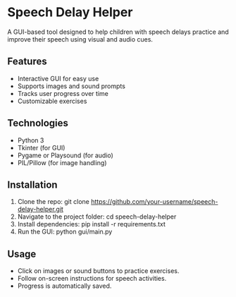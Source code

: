 # Speech Delay Helper
A GUI-based tool designed to help children with speech delays practice and improve their speech using visual and audio cues.
## Features
- Interactive GUI for easy use
- Supports images and sound prompts
- Tracks user progress over time
- Customizable exercises
## Technologies
- Python 3
- Tkinter (for GUI)
- Pygame or Playsound (for audio)
- PIL/Pillow (for image handling)
## Installation
1. Clone the repo:
   git clone https://github.com/your-username/speech-delay-helper.git
2. Navigate to the project folder:
   cd speech-delay-helper
3. Install dependencies:
   pip install -r requirements.txt
4. Run the GUI:
   python gui/main.py
## Usage
- Click on images or sound buttons to practice exercises.
- Follow on-screen instructions for speech activities.
- Progress is automatically saved.
